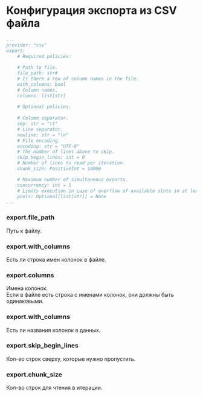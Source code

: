 # Конфигурация экспорта из CSV файла

```yaml
...
provider: "csv"
export:
    # Required policies:
    
    # Path to file.
    file_path: str# 
    # Is there a row of column names in the file.
    with_columns: bool
    # Column names.
    columns: list[str]
    
    # Optional policies:
    
    # Column separator.
    sep: str = "\t"
    # Line separator.
    newline: str = "\n"
    # File encoding.
    encoding: str = "UTF-8"
    # The number of lines above to skip.
    skip_begin_lines: int = 0
    # Number of lines to read per iteration.
    chunk_size: PositiveInt = 10000

    # Maximum number of simultaneous exports.
    concurrency: int = 1
    # Limits execution in case of overflow of available slots in at least one of the specified pools.
    pools: Optional[list[str]] = None
...
```

### export.file_path
Путь к файлу.


### export.with_columns
Есть ли строка имен колонок в файле.


### export.columns
Имена колонок. \
Если в файле есть строка с именами колонок, они должны быть одинаковыми.


### export.with_columns
Есть ли названия колонок в данных.


### export.skip_begin_lines
Кол-во строк сверху, которые нужно пропустить.


### export.chunk_size
Кол-во строк для чтения в итерации.
